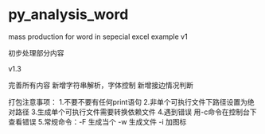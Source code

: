 # py_analysis_word
mass production for word in sepecial excel example
v1

初步处理部分内容

v1.3

完善所有内容
新增字符串解析，字体控制
新增接边情况判断


打包注意事项：
1.不要不要有任何print语句
2.非单个可执行文件下路径设置为绝对路径
3.生成单个可执行文件需要转换依赖文件
4.遇到错误 用-c命令在控制台下查看错误
5.常规命令：-F 生成当个 -w 生成文件 -i 加图标
